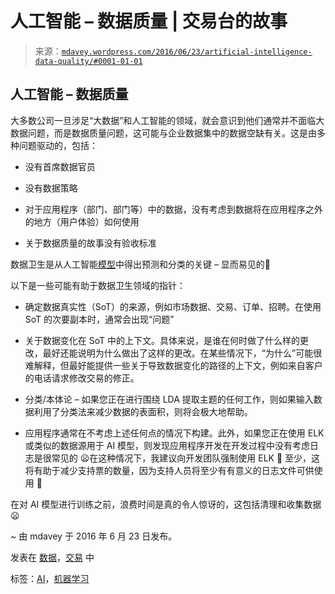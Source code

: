 <!--yml

类别：未分类

日期：2024-05-18 05:30:47

-->

# 人工智能 – 数据质量 | 交易台的故事

> 来源：[`mdavey.wordpress.com/2016/06/23/artificial-intelligence-data-quality/#0001-01-01`](https://mdavey.wordpress.com/2016/06/23/artificial-intelligence-data-quality/#0001-01-01)

## 人工智能 – 数据质量

大多数公司一旦涉足“大数据”和人工智能的领域，就会意识到他们通常并不面临大数据问题，而是数据质量问题，这可能与企业数据集中的数据空缺有关。这是由多种问题驱动的，包括：

+   没有首席数据官员

+   没有数据策略

+   对于应用程序（部门、部门等）中的数据，没有考虑到数据将在应用程序之外的地方（用户体验）如何使用

+   关于数据质量的故事没有验收标准

数据卫生是从人工智能[模型](http://www.h2o.ai/)中得出预测和分类的关键 – 显而易见的🙂

以下是一些可能有助于数据卫生领域的指针：

+   确定数据真实性（SoT）的来源，例如市场数据、交易、订单、招聘。在使用 SoT 的次要副本时，通常会出现“问题”

+   关于数据变化在 SoT 中的上下文。具体来说，是谁在何时做了什么样的更改，最好还能说明为什么做出了这样的更改。在某些情况下，“为什么”可能很难解释，但最好能提供一些关于导致数据变化的路径的上下文，例如来自客户的电话请求修改交易的修正。

+   分类/本体论 – 如果您正在进行围绕 LDA 提取主题的任何工作，则如果输入数据利用了分类法来减少数据的表面积，则将会极大地帮助。

+   应用程序通常在不考虑上述任何点的情况下构建。此外，如果您正在使用 ELK 或类似的数据源用于 AI 模型，则发现应用程序开发在开发过程中没有考虑日志是很常见的 😦在这种情况下，我建议向开发团队强制使用 ELK 🙂 至少，这将有助于减少支持票的数量，因为支持人员将至少有有意义的日志文件可供使用 🙂

在对 AI 模型进行训练之前，浪费时间是真的令人惊讶的，这包括清理和收集数据 😦

~ 由 mdavey 于 2016 年 6 月 23 日发布。

发表在 [数据](https://mdavey.wordpress.com/category/data/)，[交易](https://mdavey.wordpress.com/category/trading/) 中

标签：[AI](https://mdavey.wordpress.com/tag/ai/)，[机器学习](https://mdavey.wordpress.com/tag/machinelearning/)
